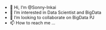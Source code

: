 - 👋 Hi, I’m @Sonny-Inkai
- 👀 I’m interested in Data Scientist and BigData
- 💞️ I’m looking to collaborate on BigData PJ
- 📫 How to reach me ...

<!---
Sonny-Inkai/Sonny-Inkai is a ✨ special ✨ repository because its `README.md` (this file) appears on your GitHub profile.
You can click the Preview link to take a look at your changes.
--->
